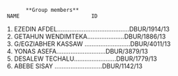            **Group members**
     NAME                       ID

1. EZEDIN AFDEL………………………..............DBUR/1914/13
2. GETAHUN WENDIMTEKA......…….........DBUR/1886/13
3. G/EGZIABHER KASSAW .........……………..DBUR/4011/13
4. YONAS ASEFA............................DBUR/3879/13
5. DESALEW TECHALU........................DBUR/1779/13
6. ABEBE SISAY ...........................DBUR/1142/13
